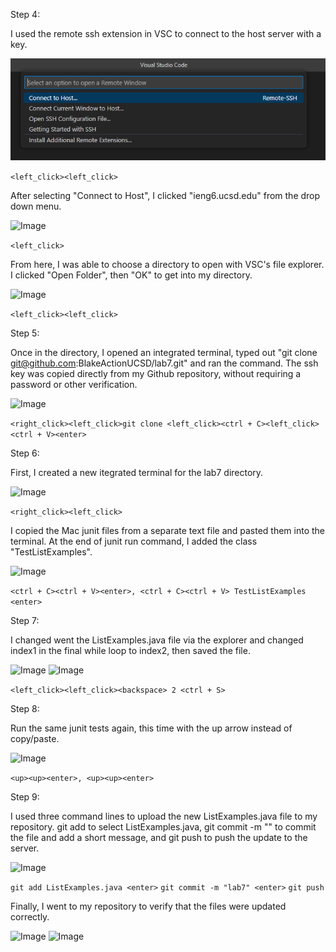 Step 4:

I used the remote ssh extension in VSC to connect to the host server with a key.

![Image](lab7ss1.png)

```<left_click><left_click>```

After selecting "Connect to Host", I clicked "ieng6.ucsd.edu" from the drop down menu.

![Image](lab7ss2.png)

```<left_click>```

From here, I was able to choose a directory to open with VSC's file explorer. I clicked "Open Folder", then "OK" to get into my directory.

![Image](lab7ss3.png)

```<left_click><left_click>```

Step 5:

Once in the directory, I opened an integrated terminal, typed out "git clone git@github.com:BlakeActionUCSD/lab7.git" and ran the command.
The ssh key was copied directly from my Github repository, without requiring a password or other verification.

![Image](lab7ss4.png)

```<right_click><left_click>git clone <left_click><ctrl + C><left_click><ctrl + V><enter>```

Step 6:

First, I created a new itegrated terminal for the lab7 directory.

![Image](lab7ss5.png)

```<right_click><left_click>```

I copied the Mac junit files from a separate text file and pasted them into the terminal. At the end of junit run command, I added the class "TestListExamples".

![Image](lab7ss6.png)

```<ctrl + C><ctrl + V><enter>, <ctrl + C><ctrl + V> TestListExamples <enter>```

Step 7:

I changed went the ListExamples.java file via the explorer and changed index1 in the final while loop to index2, then saved the file.

![Image](lab7ss7.png)
![Image](lab7ss8.png)

```<left_click><left_click><backspace> 2 <ctrl + S>```

Step 8:

Run the same junit tests again, this time with the up arrow instead of copy/paste.

![Image](lab7ss9.png)

```<up><up><enter>, <up><up><enter>```

Step 9:

I used three command lines to upload the new ListExamples.java file to my repository. git add to select ListExamples.java, git commit -m "" to
commit the file and add a short message, and git push to push the update to the server.

![Image](lab7ss10.png)

```git add ListExamples.java <enter>```
```git commit -m "lab7" <enter>```
```git push```

Finally, I went to my repository to verify that the files were updated correctly.

![Image](lab7ss11.png)
![Image](lab7ss12.png)
